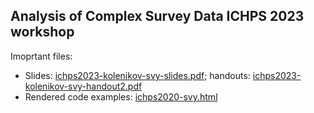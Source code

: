 ## Analysis of Complex Survey Data ICHPS 2023 workshop

Imoprtant files:

* Slides: [ichps2023-kolenikov-svy-slides.pdf](ichps2023-kolenikov-svy-slides.pdf); 
  handouts: [ichps2023-kolenikov-svy-handout2.pdf](ichps2023-kolenikov-svy-handout2.pdf)
* Rendered code examples: [ichps2020-svy.html](https://htmlpreview.github.io/?https://github.com/skolenik/ICHPS2020-svy/blob/master/ichps2020-svy.html)
